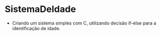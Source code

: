 # SistemaDeIdade

- Criando um sistema simples com C, utilizando decisão if-else para a identificação de idade.
